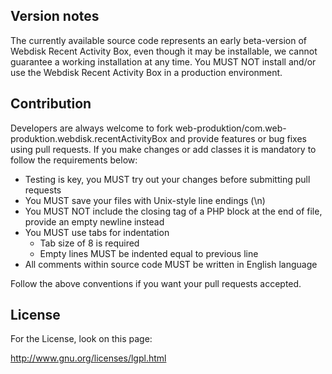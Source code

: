 Version notes
-------------

The currently available source code represents an early beta-version of Webdisk Recent Activity Box, even though it may be installable, we cannot guarantee a working installation at any time. You MUST NOT install and/or use the Webdisk Recent Activity Box in a production environment.

Contribution
------------

Developers are always welcome to fork web-produktion/com.web-produktion.webdisk.recentActivityBox and provide features or bug fixes using pull requests. If you make changes or add classes it is mandatory to follow the requirements below:

* Testing is key, you MUST try out your changes before submitting pull requests
* You MUST save your files with Unix-style line endings (\n)
* You MUST NOT include the closing tag of a PHP block at the end of file, provide an empty newline instead
* You MUST use tabs for indentation
    * Tab size of 8 is required
    * Empty lines MUST be indented equal to previous line
* All comments within source code MUST be written in English language

Follow the above conventions if you want your pull requests accepted.

License
-------

For the License, look on this page:

http://www.gnu.org/licenses/lgpl.html
